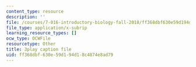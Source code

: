 ```yaml
---
content_type: resource
description: ''
file: /courses/7-016-introductory-biology-fall-2018/ff368dbf630e59d194d18c4874e8ad79_LhbtCTwtdDU.vtt
file_type: application/x-subrip
learning_resource_types: []
ocw_type: OCWFile
resourcetype: Other
title: 3play caption file
uid: ff368dbf-630e-59d1-94d1-8c4874e8ad79
---
```

